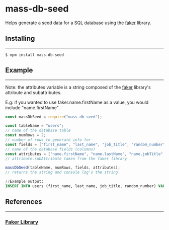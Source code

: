 # mass-db-seed

Helps generate a seed data for a SQL database using the [faker](https://www.npmjs.com/package/faker) library.

## Installing

---

```
$ npm install mass-db-seed
```

## Example

---

Note: the attributes variable is a string composed of the [faker](https://www.npmjs.com/package/faker) library's attribute and subattributes.

E.g: if you wanted to use faker.name.firstName as a value, you would include "name.firstName".

```js
const massDbSeed = require("mass-db-seed");

const tableName = "users";
// name of the database table
const numRows = 2;
// number of rows to generate info for
const fields = ["first_name", "last_name", "job_title", "random_number"];
// name of the database fields (columns)
const attributes = ["name.firstName", "name.lastName", "name.jobTitle", "random.number"];
// attribute.subAttribute taken from the faker library

massDbSeed(tableName, numRows, fields, attributes);
// returns the string and console log's the string
```

```sql
//Example output:
INSERT INTO users (first_name, last_name, job_title, random_number) VALUES ('Giovanna', 'Leannon', 'Central Intranet Officer', 76167), ('Brianne', 'Nitzsche', 'Regional Web Executive', 94287)
```

## References

---

### [Faker Library](https://www.npmjs.com/package/faker)
